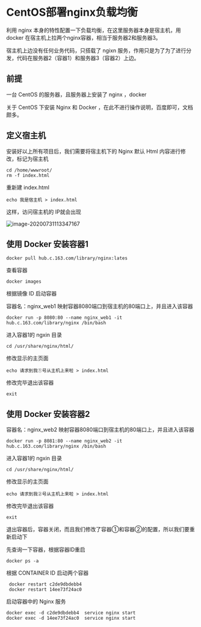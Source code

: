 # CentOS部署nginx负载均衡

利用 nginx 本身的特性配置一下负载均衡，在这里服务器本身是宿主机，用 docker 在宿主机上拉两个nginx容器，相当于服务器2和服务器3。

宿主机上边没有任何业务代码，只搭载了 ngixn 服务，作用只是为了为了进行分发，代码在服务器2（容器1）和服务器3（容器2）上边。

## 前提

一台 CentOS 的服务器，且服务器上安装了 nginx ，docker

关于 CentOS 下安装 Nginx 和 Docker ，在此不进行操作说明，百度即可，文档颇多。

## 定义宿主机

安装好以上所有项目后，我们需要将宿主机下的 Nginx 默认 Html 内容进行修改，标记为宿主机

```
cd /home/wwwroot/
rm -f index.html
```

重新建 index.html

```
echo 我是宿主机 > index.html
```

这样，访问宿主机的 IP就会出现

![image-20200731113347167](https://liudandandear.gitee.io/image/image-20200731113347167.png)

## 使用 Docker 安装容器1

```
docker pull hub.c.163.com/library/nginx:lates
```

查看容器

```
docker images
```

根据镜像 ID 启动容器

容器名：nginx_web1  映射容器8080端口到宿主机的80端口上，并且进入该容器

```
docker run -p 8080:80 --name nginx_web1 -it hub.c.163.com/library/nginx /bin/bash
```

进入容器1的 ngxin 目录

```
cd /usr/share/nginx/html/
```

修改显示的主页面

```
echo 请求到我①号从主机上来啦 > index.html
```

修改完毕退出该容器

```
exit
```

## 使用 Docker 安装容器2

容器名：nginx_web2  映射容器8080端口到宿主机的80端口上，并且进入该容器

```
docker run -p 8081:80 --name nginx_web2 -it hub.c.163.com/library/nginx /bin/bash
```

进入容器1的 ngxin 目录

```
cd /usr/share/nginx/html/
```

修改显示的主页面

```
echo 请求到我②号从主机上来啦 > index.html
```

修改完毕退出该容器

```
exit
```

退出容器后，容器关闭，而且我们修改了容器①和容器②的配置，所以我们要重新启动下

先查询一下容器，根据容器ID重启

```
docker ps -a
```

根据 CONTAINER ID 启动两个容器

```
 docker restart c2de9dbdebb4
 docker restart 14ee73f24ac0
```

启动容器中的 Nginx 服务

```
docker exec -d c2de9dbdebb4  service nginx start 
docker exec -d 14ee73f24ac0  service nginx start 
```

